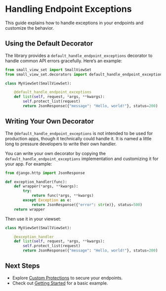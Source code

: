 # Handling Endpoint Exceptions

This guide explains how to handle exceptions in your endpoints and customize the behavior.

## Using the Default Decorator

The library provides a `default_handle_endpoint_exceptions` decorator to handle common API errors gracefully. Here’s an example:

```python
from small_view_set import SmallViewSet
from small_view_set.decorators import default_handle_endpoint_exceptions

class MyViewSet(SmallViewSet):

    @default_handle_endpoint_exceptions
    def list(self, request, *args, **kwargs):
        self.protect_list(request)
        return JsonResponse({"message": "Hello, world!"}, status=200)
```

## Writing Your Own Decorator

The `@default_handle_endpoint_exceptions` is not intended to be used for production apps, though it technically could handle it. It is named a little long to pressure developers to write their own handler.

You can write your own decorator by copying the `default_handle_endpoint_exceptions` implementation and customizing it for your app. For example:

```python
from django.http import JsonResponse

def exception_handler(func):
    def wrapper(*args, **kwargs):
        try:
            return func(*args, **kwargs)
        except Exception as e:
            return JsonResponse({"error": str(e)}, status=500)
    return wrapper
```

Then use it in your viewset:

```python
class MyViewSet(SmallViewSet):

    @exception_handler
    def list(self, request, *args, **kwargs):
        self.protect_list(request)
        return JsonResponse({"message": "Hello, world!"}, status=200)
```

## Next Steps

- Explore [Custom Protections](./README_CUSTOM_PROTECTIONS.md) to secure your endpoints.
- Check out [Getting Started](./README_SIMPLE.md) for a basic example.